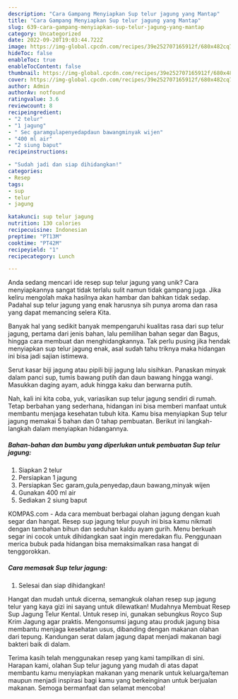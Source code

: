 ```yaml
---
description: "Cara Gampang Menyiapkan Sup telur jagung yang Mantap"
title: "Cara Gampang Menyiapkan Sup telur jagung yang Mantap"
slug: 639-cara-gampang-menyiapkan-sup-telur-jagung-yang-mantap
category: Uncategorized
date: 2022-09-20T19:03:44.722Z
image: https://img-global.cpcdn.com/recipes/39e252707165912f/680x482cq70/sup-telur-jagung-foto-resep-utama.jpg
hideToc: false
enableToc: true
enableTocContent: false
thumbnail: https://img-global.cpcdn.com/recipes/39e252707165912f/680x482cq70/sup-telur-jagung-foto-resep-utama.jpg
cover: https://img-global.cpcdn.com/recipes/39e252707165912f/680x482cq70/sup-telur-jagung-foto-resep-utama.jpg
author: Admin
authorAv: notfound
ratingvalue: 3.6
reviewcount: 8
recipeingredient:
- "2 telur"
- "1 jagung"
- " Sec garamgulapenyedapdaun bawangminyak wijen"
- "400 ml air"
- "2 siung baput"
recipeinstructions:

- "Sudah jadi dan siap dihidangkan!"
categories:
- Resep
tags:
- sup
- telur
- jagung

katakunci: sup telur jagung 
nutrition: 130 calories
recipecuisine: Indonesian
preptime: "PT13M"
cooktime: "PT42M"
recipeyield: "1"
recipecategory: Lunch

---
```





Anda sedang mencari ide resep sup telur jagung yang unik? Cara menyiapkannya sangat tidak terlalu sulit namun tidak gampang juga. Jika keliru mengolah maka hasilnya akan hambar dan bahkan tidak sedap. Padahal sup telur jagung yang enak harusnya sih punya aroma dan rasa yang dapat memancing selera Kita.





Banyak hal yang sedikit banyak mempengaruhi kualitas rasa dari sup telur jagung, pertama dari jenis bahan, lalu pemilihan bahan segar dan Bagus, hingga cara membuat dan menghidangkannya. Tak perlu pusing jika hendak menyiapkan sup telur jagung enak,      asal sudah tahu triknya maka hidangan ini bisa jadi sajian istimewa.














Serut kasar biji jagung atau pipili biji jagung lalu sisihkan. Panaskan minyak dalam panci sup, tumis bawang putih dan daun bawang hingga wangi. Masukkan daging ayam, aduk hingga kaku dan berwarna putih.






Nah, kali ini kita coba, yuk, variasikan sup telur jagung sendiri di rumah. Tetap berbahan yang sederhana, hidangan ini bisa memberi manfaat untuk membantu menjaga kesehatan tubuh kita. Kamu bisa menyiapkan Sup telur jagung memakai 5 bahan dan 0 tahap pembuatan. Berikut ini langkah-langkah dalam menyiapkan hidangannya.

<!--inarticleads1-->

##### Bahan-bahan dan bumbu yang diperlukan untuk pembuatan Sup telur jagung:

1. Siapkan 2 telur
1. Persiapkan 1 jagung
1. Persiapkan  Sec garam,gula,penyedap,daun bawang,minyak wijen
1. Gunakan 400 ml air
1. Sediakan 2 siung baput


KOMPAS.com - Ada cara membuat berbagai olahan jagung dengan kuah segar dan hangat. Resep sup jagung telur puyuh ini bisa kamu nikmati dengan tambahan bihun dan seduhan kaldu ayam gurih. Menu berkuah segar ini cocok untuk dihidangkan saat ingin meredakan flu. Penggunaan merica bubuk pada hidangan bisa memaksimalkan rasa hangat di tenggorokkan. 

<!--inarticleads2-->

##### Cara memasak Sup telur jagung:


1. Selesai dan siap dihidangkan!

Hangat dan mudah untuk dicerna, semangkuk olahan resep sup jagung telur yang kaya gizi ini sayang untuk dilewatkan! Mudahnya Membuat Resep Sup Jagung Telur Kental. Untuk resep ini, gunakan sebungkus Royco Sup Krim Jagung agar praktis. Mengonsumsi jagung atau produk jagung bisa membantu menjaga kesehatan usus, dibanding dengan makanan olahan dari tepung. Kandungan serat dalam jagung dapat menjadi makanan bagi bakteri baik di dalam. 

Terima kasih telah menggunakan resep yang kami tampilkan di sini. Harapan kami, olahan Sup telur jagung yang mudah di atas dapat membantu kamu menyiapkan makanan yang menarik untuk keluarga/teman maupun menjadi inspirasi bagi kamu yang berkeinginan untuk berjualan makanan. Semoga bermanfaat dan selamat mencoba!
